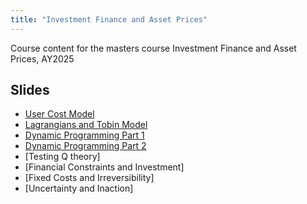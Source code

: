 ```yaml
---
title: "Investment Finance and Asset Prices"
---
```


Course content for the masters course Investment Finance and Asset Prices, AY2025

## Slides

- [User Cost Model](/uploads/ifap1.pdf)
- [Lagrangians and Tobin Model](/uploads/ifap2.pdf)
- [Dynamic Programming Part 1](/uploads/ifap3.pdf)
- [Dynamic Programming Part 2](/uploads/ifap4.pdf)
- [Testing Q theory]
- [Financial Constraints and Investment]
- [Fixed Costs and Irreversibility]
- [Uncertainty and Inaction]